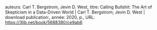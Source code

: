 auteurs: Carl T. Bergstrom, Jevin D. West, 
titre: Calling Bullshit: The Art of Skepticism in a Data-Driven World | Carl T. Bergstrom; Jevin D. West | download
publication:, 
année: 2020, 
p.,
URL: https://3lib.net/book/5688380/ce9ab6

